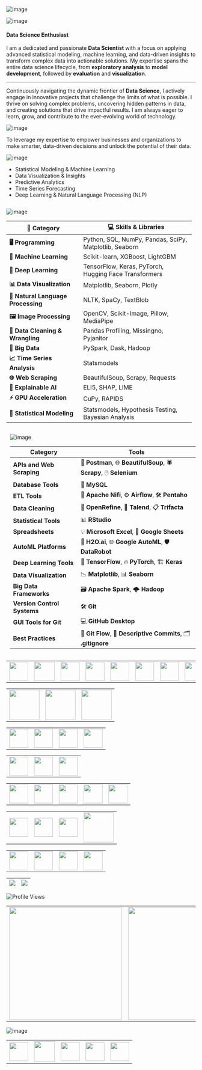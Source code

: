 ![image](https://github.com/user-attachments/assets/1fe0d3ee-cb19-479b-9e5d-52b23b67e685)



![image](https://github.com/user-attachments/assets/c6e62e7b-083c-42c5-ae52-8ca72a8caf11)


#### Data Science Enthusiast  

I am a dedicated and passionate **Data Scientist** with a focus on applying advanced statistical modeling, machine learning, and data-driven insights to transform complex data into actionable solutions. My expertise spans the entire data science lifecycle, from **exploratory analysis** to **model development**, followed by **evaluation** and **visualization**.

---

Continuously navigating the dynamic frontier of **Data Science**, I actively engage in innovative projects that challenge the limits of what is possible. I thrive on solving complex problems, uncovering hidden patterns in data, and creating solutions that drive impactful results. I am always eager to learn, grow, and contribute to the ever-evolving world of technology.

![image](https://github.com/user-attachments/assets/ead99d73-123d-4faf-85de-5b9337c4312e)

To leverage my expertise to empower businesses and organizations to make smarter, data-driven decisions and unlock the potential of their data.

 ![image](https://github.com/user-attachments/assets/76da326d-d7e6-4b25-a728-9b81b22b279d)
 
- Statistical Modeling & Machine Learning  
- Data Visualization & Insights  
- Predictive Analytics  
- Time Series Forecasting  
- Deep Learning & Natural Language Processing (NLP)  
<div style="display: flex; flex-wrap: wrap; justify-content: space-between;">

<div style="flex: 1; padding-right: 10px;">

![image](https://github.com/user-attachments/assets/e287f08c-4ccf-4562-8ac7-d0ba6ba06f42)

| **🚀 Category**              | **💻 Skills & Libraries**                                                                                  |
|---------------------------|-------------------------------------------------------------------------------------------------------|
| **🖥️ Programming**           | Python, SQL, NumPy, Pandas, SciPy, Matplotlib, Seaborn                                                    |
| **🤖 Machine Learning**       | Scikit-learn, XGBoost, LightGBM                                                 |
| **🧠 Deep Learning**          | TensorFlow, Keras, PyTorch, Hugging Face Transformers                                               |
| **📊 Data Visualization**     | Matplotlib, Seaborn, Plotly                                                           |
| **🔡 Natural Language Processing** | NLTK, SpaCy, TextBlob                                                    |
| **🖼️ Image Processing**       | OpenCV, Scikit-Image, Pillow, MediaPipe                                                            |
| **🧹 Data Cleaning & Wrangling** | Pandas Profiling, Missingno, Pyjanitor                                                          |
| **📂 Big Data**               | PySpark, Dask, Hadoop                                                                      |
| **📈 Time Series Analysis**   | Statsmodels                                                                    |                                                                              |
| **🌐 Web Scraping**           | BeautifulSoup, Scrapy, Requests                                                                    |
| **🤔 Explainable AI**         | ELI5, SHAP, LIME                                                                                   |
| **⚡ GPU Acceleration**       | CuPy, RAPIDS                                                                                       |
| **📐 Statistical Modeling**   | Statsmodels, Hypothesis Testing, Bayesian Analysis                                                 |

</div>

<div style="flex: 1; padding-left: 10px;">

![image](https://github.com/user-attachments/assets/92de3845-f7f3-470a-93d8-79094b299b54)


| **Category**               | **Tools**                                                                 |
|----------------------------|---------------------------------------------------------------------------|
| **APIs and Web Scraping**   | 🚀 **Postman**, 🌐 **BeautifulSoup**, 🕷️ **Scrapy**, 🖱️ **Selenium**       |
| **Database Tools**          | 💾 **MySQL**                           |
| **ETL Tools**               | 🔗 **Apache Nifi**, ⚙️ **Airflow**, 🛠️ **Pentaho**                        |
| **Data Cleaning**           | 🧹 **OpenRefine**, 🔄 **Talend**, 📋 **Trifacta**                         |
| **Statistical Tools**       | 📊 **RStudio**                                |
| **Spreadsheets**            | 💡 **Microsoft Excel**, 🧮 **Google Sheets**                              |
| **AutoML Platforms**        | 🤖 **H2O.ai**, 🌐 **Google AutoML**, 🛡️ **DataRobot**                     |
| **Deep Learning Tools**     | 🧠 **TensorFlow**, 🔥 **PyTorch**, 🏗️ **Keras**                          |
| **Data Visualization**      | 📉 **Matplotlib**, 📊 **Seaborn**                        |
| **Big Data Frameworks**     | 🗃️ **Apache Spark**, 🌩️ **Hadoop**                       |
| **Version Control Systems** | 🛠️ **Git**                     |
| **GUI Tools for Git**       | 💻 **GitHub Desktop**               |
| **Best Practices**          | 🌱 **Git Flow**, 📜 **Descriptive Commits**, 🗂️ **.gitignore**            |

</div>
</div>


<table>
  <tr>
    <td><img src="https://upload.wikimedia.org/wikipedia/commons/thumb/c/c3/Python-logo-notext.svg/1869px-Python-logo-notext.svg.png" width="50" height="50" /></td>
    <td><img src="https://www.freepnglogos.com/uploads/logo-mysql-png/logo-mysql-part-azure-sql-database-with-azure-active-directory-17.png" width="55" height="50" /></td>
    <td><img src="https://cdn.worldvectorlogo.com/logos/numpy-1.svg" width="50" height="50" /></td>
    <td><img src="https://cdn.worldvectorlogo.com/logos/pandas.svg" width="50" height="50" /></td>
    <td><img src="https://upload.wikimedia.org/wikipedia/commons/thumb/0/01/Created_with_Matplotlib-logo.svg/2048px-Created-with-Matplotlib-logo.svg.png" width="50" height="50" /></td>
    <td><img src="https://cdn.worldvectorlogo.com/logos/seaborn-1.svg" width="50" height="50" /></td>
    <td><img src="https://avatars.githubusercontent.com/u/5997976?v=4" width="50" height="50" /></td>
    <td><img src="https://avatars.githubusercontent.com/u/4884274?s=280&v=4" width="50" height="50" /></td>
  </tr>
</table>

<table>
  <tr>
    <td><img src="https://iconape.com/wp-content/png_logo_vector/scikit-learn-logo.png" width="80" height="80" /></td>
    <td><img src="https://miro.medium.com/v2/resize:fit:720/0*2LQ7VkdK9d2WaPVJ.png" width="80" height="80" /></td>
    <td><img src="https://lightgbm.readthedocs.io/en/latest/_images/LightGBM_logo_black_text.svg" width="80" height="80" /></td>
  </tr>
</table>
<table>
  <tr>
    <td><img src="https://cdn.freelogovectors.net/wp-content/uploads/2018/07/tensorflow_logo.png" width="50" height="50" /></td>
    <td><img src="https://upload.wikimedia.org/wikipedia/commons/thumb/a/ae/Keras_logo.svg/2048px-Keras_logo.svg.png" width="50" height="50" /></td>
    <td><img src="https://www.pngkey.com/png/full/380-3800394_pytorch-logo.png" width="50" height="50" /></td>
    <td><img src="https://workable-application-form.s3.amazonaws.com/advanced/production/61557f91d9510741dc62e7f8/c3635b59-a3d2-444a-b636-a9d0061dcdde" width="50" height="50" /></td>
  </tr>
</table>
<table>
  <tr>
    <td><img src="https://cilans.net/wp-content/uploads/2024/02/NLTK.png" width="50" height="50" /></td>
    <td><img src="https://i.imgur.com/dJQSclW.png" width="50" height="50" /></td>
    <td><img src="https://textblob.readthedocs.io/en/dev/_static/textblob-logo.png" width="50" height="50" /></td>
  </tr>
</table>
<table>
  <tr>
    <td><img src="https://static-00.iconduck.com/assets.00/opencv-icon-1657x2048-3wu3ib6x.png" width="50" height="50" /></td>
    <td><img src="https://viz.mediapipe.dev/logo.png" width="50" height="50" /></td>
    <td><img src="https://static.vecteezy.com/system/resources/previews/009/384/309/non_2x/face-verification-unlock-clipart-design-illustration-free-png.png" width="50" height="50" /></td>
    <td><img src="https://png.pngtree.com/png-vector/20220621/ourmid/pngtree-speech-recognition-color-icon-png-image_5254019.png" width="50" height="50" /></td>
    <td><img src="https://python-pillow.org/assets/images/pillow-logo-248x250.png" width="50" height="50" /></td>
  </tr>
</table>
<table>
  <tr>
    <td><img src="https://www.pngkey.com/png/full/343-3434526_missingno-missingno-sprite.png" width="50" height="50" /></td>
    <td><img src="https://upload.wikimedia.org/wikipedia/commons/e/ea/Spark-logo-192x100px.png" width="50" height="50" /></td>
    <td><img src="https://numfocus.org/wp-content/uploads/2019/08/Dask-Logo-300x300-1.png" width="50" height="50" /></td>
    <td><img src="https://media.licdn.com/dms/image/C5612AQFf-x152kHJZQ/article-cover_image-shrink_720_1280/0/1605440888542?e=2147483647&v=beta&t=39tYh27mSjvWlj-z_wLniG1MlhONZo852tduvKpDHio" width="80" height="80" /></td>
  </tr>
</table>
<table>
  <tr>
    <td><img src="https://www.statsmodels.org/stable/_images/statsmodels-logo-v2-dark.svg" width="50" height="50" /></td>
    <td><img src="https://brightdata.com/wp-content/uploads/2023/12/beatifulsoup_image.svg" width="50" height="50" /></td>
    <td><img src="https://scrapeops.io/img/sdk-icons/scrapy-logo.png" width="50" height="50" /></td>
    <td><img src="https://png.pngtree.com/png-vector/20220527/ourmid/pngtree-document-approved-request-icon-png-image_4759169.png" width="50" height="50" /></td>
  </tr>
</table>



| ![](http://github-profile-summary-cards.vercel.app/api/cards/profile-details?username=rubydamodar&theme=chartreuse_dark) | ![](http://github-profile-summary-cards.vercel.app/api/cards/productive-time?username=rubydamodar&theme=chartreuse_dark&utcOffset=8) |
|---|---|


![Profile Views](https://profile-counter.glitch.me/rubydamodar/count.svg)

<div align="center">
  <table>
    <tr>
      <td><img src="https://github-readme-stats.vercel.app/api?username=rubydamodar&theme=vue-dark&show_icons=true&hide_border=true&count_private=true" width="300px"/></td>
      <td><img src="https://github-readme-streak-stats.herokuapp.com/?user=rubydamodar&theme=vue-dark&hide_border=true" width="300px"/></td>
      <td><img src="https://github-readme-stats.vercel.app/api/top-langs/?username=rubydamodar&theme=vue-dark&show_icons=true&hide_border=true&layout=compact" width="300px"/></td>
    </tr>
  </table>
</div>

![image](https://github.com/user-attachments/assets/6fb55673-a5dc-49f7-ab11-3ddfc1e5aa07)

<table>
  <tr>
    <td><a href="https://www.instagram.com/ruby.snorlax/"><img src="https://static.vecteezy.com/system/resources/previews/022/498/171/non_2x/3d-render-instagram-logo-icon-isolated-on-transparent-background-free-png.png" width="50" height="50" /></a></td>
    <td><a href="https://www.linkedin.com/in/ruby-717848332"><img src="https://ouch-cdn2.icons8.com/8JSM-dkrbumUC_shV5YnVuPKvB7eBdZ5OBjY7_R4i_I/rs:fit:456:456/czM6Ly9pY29uczgu/b3VjaC1wcm9kLmFz/c2V0cy9wbmcvMjQ3/L2NmOThkOWJmLWRl/NTktNDMzYi1hNjQ1/LTUzYjNkMTczMTU4/My5wbmc.png" width="55" height="55" /></a></td>
    <td><a href="https://x.com/poetrybyruby"><img src="https://static.vecteezy.com/system/resources/previews/022/498/367/non_2x/3d-twitter-logo-icon-with-new-notification-isolated-on-transparent-background-free-png.png" width="50" height="50" /></a></td>
    <td><a href="mailto:rubypoddarr@gmail.com"><img src="https://ouch-cdn2.icons8.com/Q_mKQhLvgHc4CpJslA6YAg1orkPp2LG3W6rdaEQZ1oo/rs:fit:456:456/czM6Ly9pY29uczgu/b3VjaC1wcm9kLmFz/c2V0cy9wbmcvOTYv/MzE3NWFhMzAtMmQw/Yi00MDgyLTlhZWMt/ZWUyZGNlYzQwYmM0/LnBuZw.png" width="50" height="50" /></a></td>
    <td><a href="https://wa.link/4yc03p"><img src="https://ouch-cdn2.icons8.com/1oizdSHZL50V6Q9nrhAoQ1yymCfuay57pGsUUgpdOKo/rs:fit:456:456/czM6Ly9pY29uczgu/b3VjaC1wcm9kLmFz/c2V0cy9wbmcvOTY0/L2U0NTdjYWFlLWMy/MWUtNDU5Yi1iMzcy/LTQ4OWIwM2U5ZDgw/OC5wbmc.png" width="50" height="50" /></a></td>
  </tr>
</table>

